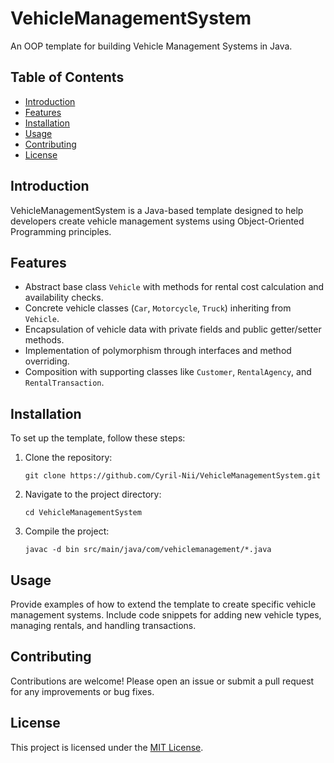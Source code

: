 # VehicleManagementSystem

An OOP template for building Vehicle Management Systems in Java.

## Table of Contents
- [Introduction](#introduction)
- [Features](#features)
- [Installation](#installation)
- [Usage](#usage)
- [Contributing](#contributing)
- [License](#license)

## Introduction
VehicleManagementSystem is a Java-based template designed to help developers create vehicle management systems using Object-Oriented Programming principles.

## Features
- Abstract base class `Vehicle` with methods for rental cost calculation and availability checks.
- Concrete vehicle classes (`Car`, `Motorcycle`, `Truck`) inheriting from `Vehicle`.
- Encapsulation of vehicle data with private fields and public getter/setter methods.
- Implementation of polymorphism through interfaces and method overriding.
- Composition with supporting classes like `Customer`, `RentalAgency`, and `RentalTransaction`.

## Installation
To set up the template, follow these steps:

1. Clone the repository:
   ```
   git clone https://github.com/Cyril-Nii/VehicleManagementSystem.git
   ```
2. Navigate to the project directory:
   ```
   cd VehicleManagementSystem
   ```
3. Compile the project:
   ```
   javac -d bin src/main/java/com/vehiclemanagement/*.java
   ```

## Usage
Provide examples of how to extend the template to create specific vehicle management systems. Include code snippets for adding new vehicle types, managing rentals, and handling transactions.

## Contributing
Contributions are welcome! Please open an issue or submit a pull request for any improvements or bug fixes.

## License
This project is licensed under the [MIT License](LICENSE).
